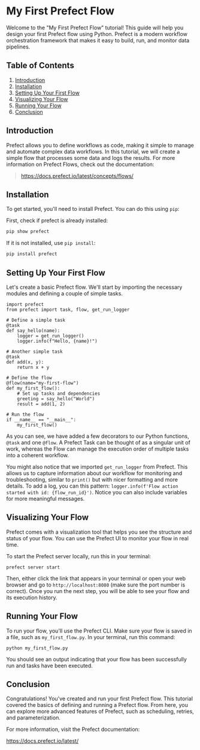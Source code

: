 
# My First Prefect Flow

Welcome to the "My First Prefect Flow" tutorial! This guide will help you design your first Prefect flow using Python. Prefect is a modern workflow orchestration framework that makes it easy to build, run, and monitor data pipelines.

## Table of Contents

1. [Introduction](#introduction)
2. [Installation](#installation)
3. [Setting Up Your First Flow](#setting-up-your-first-flow)
4. [Visualizing Your Flow](#visualizing-your-flow)
5. [Running Your Flow](#running-your-flow)
6. [Conclusion](#conclusion)

## Introduction

Prefect allows you to define workflows as code, making it simple to manage and automate complex data workflows. In this tutorial, we will create a simple flow that processes some data and logs the results. For more information on Prefect Flows, check out the documentation: 

> https://docs.prefect.io/latest/concepts/flows/

## Installation

To get started, you'll need to install Prefect. You can do this using `pip`:

First, check if prefect is already installed:

```bash
pip show prefect
```
If it is not installed, use `pip install`:
```bash
pip install prefect
```

## Setting Up Your First Flow

Let's create a basic Prefect flow. We'll start by importing the necessary modules and defining a couple of simple tasks.

```
import prefect
from prefect import task, flow, get_run_logger

# Define a simple task
@task
def say_hello(name):
    logger = get_run_logger()
    logger.info(f"Hello, {name}!")

# Another simple task
@task
def add(x, y):
    return x + y

# Define the flow
@flow(name="my-first-flow")
def my_first_flow():
    # Set up tasks and dependencies
    greeting = say_hello("World")
    result = add(1, 2)

# Run the flow
if __name__ == "__main__":
    my_first_flow()
```

As you can see, we have added a few decorators to our Python functions, `@task` and one `@flow`. A Prefect Task can be thought of as a singular unit of work, whereas the Flow can manage the execution order of multiple tasks into a coherent workflow.

You might also notice that we imported `get_run_logger` from Prefect. This allows us to capture information about our workflow for monitoring and troubleshooting, similar to `print()` but with nicer formatting and more details. To add a log, you can this pattern: `logger.info(f'Flow action started with id: {flow_run_id}')`. Notice you can also include variables for more meaningful messages.

## Visualizing Your Flow

Prefect comes with a visualization tool that helps you see the structure and status of your flow. You can use the Prefect UI to monitor your flow in real time.

To start the Prefect server locally, run this in your terminal:

    prefect server start

Then, either click the link that appears in your terminal or open your web browser and go to `http://localhost:8080` (make sure the port number is correct). Once you run the next step, you will be able to see your flow and its execution history.

## Running Your Flow

To run your flow, you'll use the Prefect CLI. Make sure your flow is saved in a file, such as `my_first_flow.py`. In your terminal, run this command:

    python my_first_flow.py

You should see an output indicating that your flow has been successfully run and tasks have been executed.

## Conclusion

Congratulations! You've created and run your first Prefect flow. This tutorial covered the basics of defining and running a Prefect flow. From here, you can explore more advanced features of Prefect, such as scheduling, retries, and parameterization.

For more information, visit the Prefect documentation:

https://docs.prefect.io/latest/
